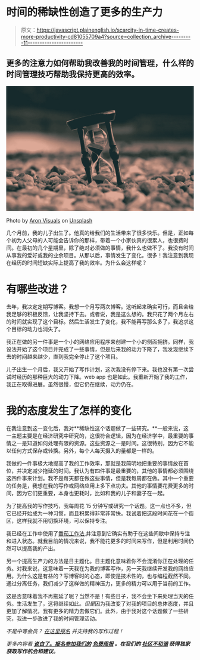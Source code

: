 # 时间的稀缺性创造了更多的生产力

> 原文：<https://javascript.plainenglish.io/scarcity-in-time-creates-more-productivity-cd81055709a4?source=collection_archive---------11----------------------->

## 更多的注意力如何帮助我改善我的时间管理，什么样的时间管理技巧帮助我保持更高的效率。

![](img/14a174b7d5a733433abe90695c8a2f17.png)

Photo by [Aron Visuals](https://unsplash.com/@aronvisuals?utm_source=unsplash&utm_medium=referral&utm_content=creditCopyText) on [Unsplash](https://unsplash.com/s/photos/pattern?utm_source=unsplash&utm_medium=referral&utm_content=creditCopyText)

几个月前，我的儿子出生了。他真的给我们的生活带来了很多快乐。但是，正如每个初为人父母的人可能会告诉你的那样，带着一个小家伙真的很累人，也很费时间。在最初的几个星期里，除了绝对必须做的事情，我什么也做不了。我没有时间从事我的爱好或我的业余项目。从那以后，事情发生了变化。很多！我注意到我现在经历的时间短缺实际上提高了我的效率。为什么会这样呢？

# 有哪些改进？

去年，我决定定期写博客。我想一个月写两次博客。这听起来确实可行，而且会给我足够的积极反馈，让我坚持下去。或者说，我是这么想的。我只花了两个月左右的时间就实现了这个目标。然后生活发生了变化，我不能再写那么多了，我追求这个目标的动力也消失了。

我正在做的另一件事是一个小的网络应用程序来创建一个小的侧面拥挤。同样，我设法开始了这个项目并完成了一些事情，但是后来我的动力下降了，我发现继续下去的时间越来越少，直到我完全停止了这个项目。

儿子出生一个月后，我又开始了写作计划，这次我没有停下来。我也没有第一次尝试时经历的那种巨大的动力下降。web app 也是如此。我重新开始了我的工作，我正在取得进展。虽然很慢，但它仍在继续，动力仍在。

# 我的态度发生了怎样的变化

在我注意到这一变化后，我对**稀缺性这个话题做了一些研究。**一般来说，这一主题主要是在经济研究中研究的，这很符合逻辑，因为在经济学中，最重要的事情之一是知道如何处理有限的资源。这些资源之一是时间。这很特别，因为它不能以任何方式保存或转换。另外，每个人每天摄入的量都是一样的。

我做的一件事极大地提高了我的工作效率，那就是我简明地把重要的事情放在首位，并决定减少拖延的时间。我认为有四件事是最重要的，其他的事情都必须围绕这四件事来计划。我不是每天都在做这些事情，但是我每周都在做。其中一个重要的任务是，我想在我的写作或网络应用上多下点功夫。其他的事情要花费更多的时间，因为它们更重要，本身也更耗时，比如和我的儿子和妻子在一起。

为了提高我的写作技巧，我每周花 15 分钟写或研究一个话题。这一点也不多，但它已经开始成为一种习惯，而且积累得非常非常快。我试着把这段时间花在一个街区，这样我就不用切换环境，可以保持专注。

我已经在工作中使用了[番茄工作法](https://en.wikipedia.org/wiki/Pomodoro_Technique),并注意到它确实有助于在这些间歇中保持专注和进入状态。就我目前的情况来说，我不能花更多的时间来写作，但是利用时间仍然可以提高我的产出。

另一个提高生产力的方法是日主题化。日主题化意味着你不会混淆你正在处理的任务。对我来说，这意味着一天我在为我的博客写作，另一天我继续开发我的网络应用。为什么这是有益的？写博客时的心态，即使是技术性的，也与编程截然不同。通过分离任务，我们减少了这样做的精神压力，更多的精力可以用于当前的工作。

这是否意味着我不再拖延了呢？当然不是！有些日子，我不会坐下来处理当天的任务。生活发生了，这将继续如此。*但是*因为我改变了对我的项目的总体态度，并且更加了解情况，我有更多的精力去做它们。此外，由于我对这个话题做了一些研究，我进一步改进了我的时间管理活动。

*不是中等会员？* [*在这里报名*](https://grnt-grdwhl.medium.com/membership) *并支持我的写作过程！*

*更多内容看* [***说白了。报名参加我们的***](http://plainenglish.io/) **[***免费周报***](http://newsletter.plainenglish.io/) *。在我们的* [***社区不和谐***](https://discord.gg/GtDtUAvyhW) *获得独家获取写作机会和建议。***